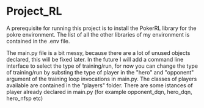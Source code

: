 # Project_RL
A prerequisite for running this project is to install the PokerRL library for the pokre environment.
The list of all the other libraries of my environment is contained in the .env file.

The main.py file is a bit messy, because there are a lot of unused objects declared, this will be fixed later. In the future I will add a command line interface to select the type of training/run, for now you can change the type of training/run by substing the type of player in the "hero" and "opponent" argument of the training loop invocations in main.py. The classes of players available are contained in the "players" folder. There are some istances of player already declared in main.py (for example opponent_dqn, hero_dqn, hero_nfsp etc)
